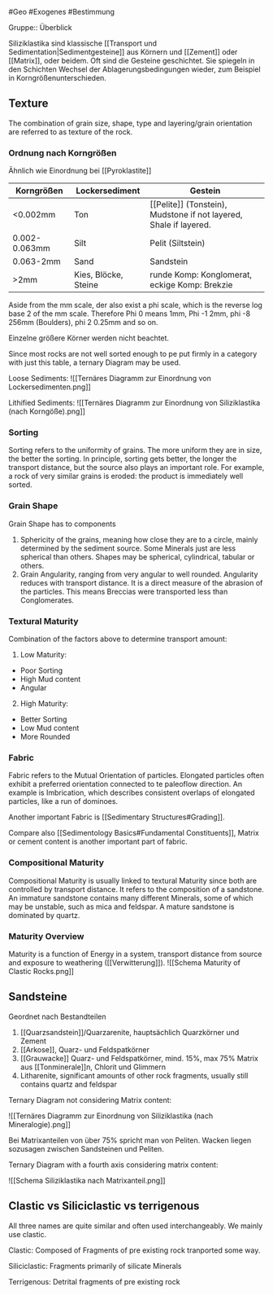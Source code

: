 #Geo #Exogenes #Bestimmung 

Gruppe:: Überblick

Siliziklastika sind klassische [[Transport und Sedimentation|Sedimentgesteine]] aus Körnern und [[Zement]] oder [[Matrix]], oder beidem. Oft sind die Gesteine geschichtet. Sie spiegeln in den Schichten Wechsel der Ablagerungsbedingungen wieder, zum Beispiel in Korngrößenunterschieden.

## Texture

The combination of grain size, shape, type and layering/grain orientation are referred to as texture of the rock.

### Ordnung nach Korngrößen

Ähnlich wie Einordnung bei [[Pyroklastite]]

| Korngrößen    | Lockersediment       | Gestein                                                           |
| ------------- | -------------------- | ----------------------------------------------------------------- |
| <0.002mm      | Ton                  | [[Pelite]] (Tonstein), Mudstone if not layered, Shale if layered. |
| 0.002-0.063mm | Silt                 | Pelit (Siltstein)                                                 |
| 0.063-2mm     | Sand                 | Sandstein                                                         |
| >2mm          | Kies, Blöcke, Steine | runde Komp: Konglomerat, eckige Komp: Brekzie                     |

Aside from the mm scale, der also exist a phi scale, which is the reverse log base 2 of the mm scale. Therefore Phi 0 means 1mm, Phi -1 2mm, phi -8 256mm (Boulders), phi 2 0.25mm and so on.

Einzelne größere Körner werden nicht beachtet.

Since most rocks are not well sorted enough to pe put firmly  in a category with just this table, a ternary Diagram may be used.

Loose Sediments:
![[Ternäres Diagramm zur Einordnung von Lockersedimenten.png]]

Lithified Sediments:
![[Ternäres Diagramm zur Einordnung von Siliziklastika (nach Korngöße).png]]

### Sorting

Sorting refers to the uniformity of grains. The more uniform they are in size, the better the sorting. In principle, sorting gets better, the longer the transport distance, but the source also plays an important role. For example, a rock of very similar grains is eroded: the product is immediately well sorted.

### Grain Shape

Grain Shape has to components

1. Sphericity of the grains, meaning how close they are to a circle, mainly determined by the sediment source. Some Minerals just are less spherical than others. Shapes may be spherical, cylindrical, tabular or others.
2. Grain Angularity, ranging from very angular to well rounded. Angularity reduces with transport distance. It is a direct measure of the abrasion of the particles. This means Breccias were transported less than Conglomerates.

### Textural Maturity

Combination of the factors above to determine transport amount:

1. Low Maturity:
- Poor Sorting
- High Mud content
- Angular
2. High Maturity:
- Better Sorting
- Low Mud content
- More Rounded

### Fabric

Fabric refers to the Mutual Orientation of particles. Elongated particles often exhibit a preferred orientation connected to te paleoflow direction. An example is Imbrication, which describes consistent overlaps of elongated particles, like a run of dominoes.

Another important Fabric is [[Sedimentary Structures#Grading]].

Compare also [[Sedimentology Basics#Fundamental Constituents]], Matrix or cement content is another important part of fabric.

### Compositional Maturity

Compositional Maturity is usually linked to textural Maturity since both are controlled by transport distance. It refers to the composition of a sandstone. An immature sandstone contains many different Minerals, some of which may be unstable, such as mica and feldspar. A mature sandstone is dominated by quartz. 

### Maturity Overview

Maturity is a function of Energy in a system, transport distance from source and exposure to weathering ([[Verwitterung]]).
![[Schema Maturity of Clastic Rocks.png]]

## Sandsteine

Geordnet nach Bestandteilen

1. [[Quarzsandstein]]/Quarzarenite, hauptsächlich Quarzkörner und Zement
2. [[Arkose]], Quarz- und Feldspatkörner
3. [[Grauwacke]] Quarz- und Feldspatkörner, mind. 15%, max 75% Matrix aus [[Tonminerale]]n, Chlorit und Glimmern
4. Litharenite, significant amounts of other rock fragments, usually still contains quartz and feldspar

Ternary Diagram not considering Matrix content:

![[Ternäres Diagramm zur Einordnung von Siliziklastika (nach Mineralogie).png]]

Bei Matrixanteilen von über 75% spricht man von Peliten. Wacken liegen sozusagen zwischen Sandsteinen und Peliten.

Ternary Diagram with a fourth axis considering matrix content:

![[Schema Siliziklastika nach Matrixanteil.png]]

## Clastic vs Siliciclastic vs terrigenous

All three names are quite similar and often used interchangeably. We mainly use clastic.

Clastic: Composed of Fragments of pre existing rock tranported some way.

Siliciclastic: Fragments primarily of silicate Minerals

Terrigenous: Detrital fragments of pre existing rock

